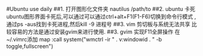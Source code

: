 #Ubuntu use daily
##1. 打开图形化文件夹
    nautilus /path/to
##2. ubuntu 卡死
    ubuntu图形界面卡死后,可以通过可以通过ctrl+alt+F1(F1-F6)切换到命令行模式
    ,通过ps -aus找到卡死进程,然后kill -9 进程号
##3. vim 剪切板与系统无法共享
    比较容易的方法是通过安装gvim来进行使用.
##3. gvim 实现F11全屏操作
    在~/.vimrc添加
    map <silent> <F11>  :call system("wmctrl -ir " . v:windowid . " -b toggle,fullscreen")<CR>
